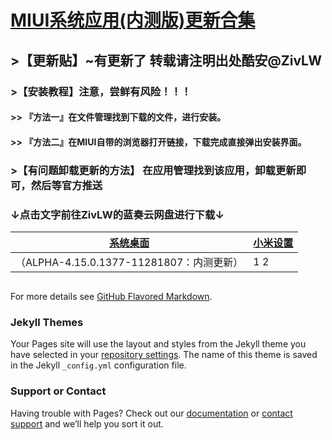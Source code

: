 # [MIUI系统应用(内测版)更新合集](http://www.lanzous.com/b838135)

## >【更新贴】~有更新了 转载请注明出处酷安@ZivLW  
### >【安装教程】注意，尝鲜有风险！！！   
#### >> 『方法一』在文件管理找到下载的文件，进行安装。   
#### >> 『方法二』在MIUI自带的浏览器打开链接，下载完成直接弹出安装界面。   
### >【有问题卸载更新的方法】 在应用管理找到该应用，卸载更新即可，然后等官方推送  

### ↓点击文字前往ZivLW的蓝奏云网盘进行下载↓  

| [系统桌面](https://miui-daily.github.io/MiuiHome) | [小米设置](https://github.com/MIUISystemAppUpdate/MiSettings/releases) |  
| ---------- | ---------- |   
| （ALPHA-4.15.0.1377-11281807：内测更新） | 1        2 |   

```markdown

```

For more details see [GitHub Flavored Markdown](https://guides.github.com/features/mastering-markdown/).

### Jekyll Themes

Your Pages site will use the layout and styles from the Jekyll theme you have selected in your [repository settings](https://github.com/MIUISystemAppUpdate/miui-daily.github.io/settings). The name of this theme is saved in the Jekyll `_config.yml` configuration file.

### Support or Contact

Having trouble with Pages? Check out our [documentation](https://help.github.com/categories/github-pages-basics/) or [contact support](https://github.com/contact) and we’ll help you sort it out.
